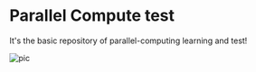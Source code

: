 # Parallel Compute  test

It's the basic repository of parallel-computing learning and test!

![pic](https://raw.githubusercontent.com/kobeHub/Learning-notes/master/pic/2.jpg)